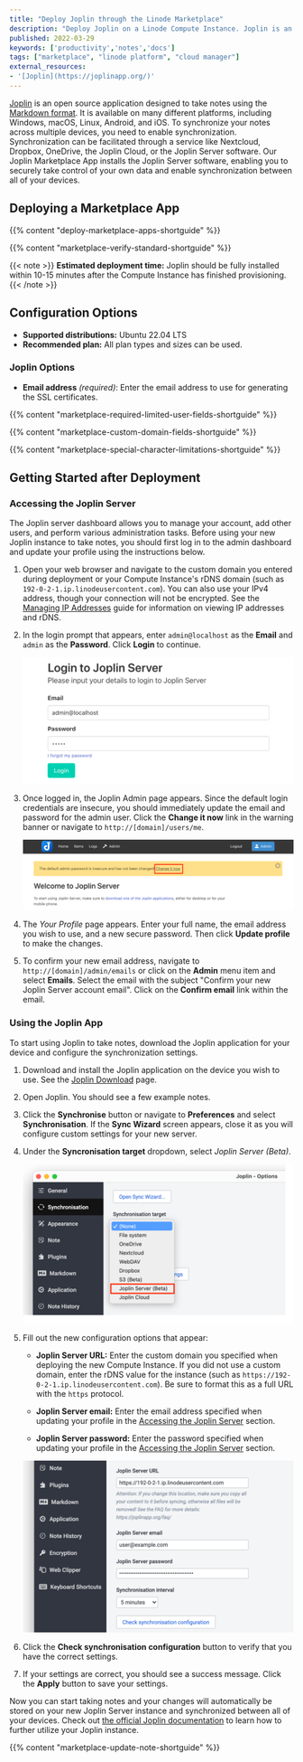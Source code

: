 ```yaml
---
title: "Deploy Joplin through the Linode Marketplace"
description: "Deploy Joplin on a Linode Compute Instance. Joplin is an open source note-taking app."
published: 2022-03-29
keywords: ['productivity','notes','docs']
tags: ["marketplace", "linode platform", "cloud manager"]
external_resources:
- '[Joplin](https://joplinapp.org/)'
---
```


[Joplin](https://joplinapp.org/) is an open source application designed to take notes using the [Markdown format](https://joplinapp.org/markdown/). It is available on many different platforms, including Windows, macOS, Linux, Android, and iOS. To synchronize your notes across multiple devices, you need to enable synchronization. Synchronization can be facilitated through a service like Nextcloud, Dropbox, OneDrive, the Joplin Cloud, or the Joplin Server software. Our Joplin Marketplace App installs the Joplin Server software, enabling you to securely take control of your own data and enable synchronization between all of your devices.

## Deploying a Marketplace App

{{% content "deploy-marketplace-apps-shortguide" %}}

{{% content "marketplace-verify-standard-shortguide" %}}

{{< note >}}
**Estimated deployment time:** Joplin should be fully installed within 10-15 minutes after the Compute Instance has finished provisioning.
{{< /note >}}

## Configuration Options

- **Supported distributions:** Ubuntu 22.04 LTS
- **Recommended plan:** All plan types and sizes can be used.

### Joplin Options

- **Email address** *(required)*: Enter the email address to use for generating the SSL certificates.

{{% content "marketplace-required-limited-user-fields-shortguide" %}}

{{% content "marketplace-custom-domain-fields-shortguide" %}}

{{% content "marketplace-special-character-limitations-shortguide" %}}

## Getting Started after Deployment

### Accessing the Joplin Server

The Joplin server dashboard allows you to manage your account, add other users, and perform various administration tasks. Before using your new Joplin instance to take notes, you should first log in to the admin dashboard and update your profile using the instructions below.

1. Open your web browser and navigate to the custom domain you entered during deployment or your Compute Instance's rDNS domain (such as `192-0-2-1.ip.linodeusercontent.com`). You can also use your IPv4 address, though your connection will not be encrypted. See the [Managing IP Addresses](/docs/products/compute/compute-instances/guides/manage-ip-addresses/) guide for information on viewing IP addresses and rDNS.

1. In the login prompt that appears, enter `admin@localhost` as the **Email** and `admin` as the **Password**. Click **Login** to continue.

    ![Screenshot of the Joplin login form](joplin-login.png)

1. Once logged in, the Joplin Admin page appears. Since the default login credentials are insecure, you should immediately update the email and password for the admin user. Click the **Change it now** link in the warning banner or navigate to `http://[domain]/users/me`.

    ![Screenshot of the reset password prompt.](joplin-admin-change-password-prompt.png)

1. The *Your Profile* page appears. Enter your full name, the email address you wish to use, and a new secure password. Then click **Update profile** to make the changes.

1.  To confirm your new email address, navigate to `http://[domain]/admin/emails` or click on the **Admin** menu item and select **Emails**. Select the email with the subject "Confirm your new Joplin Server account email". Click on the **Confirm email** link within the email.

### Using the Joplin App

To start using Joplin to take notes, download the Joplin application for your device and configure the synchronization settings.

1. Download and install the Joplin application on the device you wish to use. See the [Joplin Download](https://joplinapp.org/download) page.

1. Open Joplin. You should see a few example notes.

1. Click the **Synchronise** button or navigate to **Preferences** and select **Synchronisation**. If the **Sync Wizard** screen appears, close it as you will configure custom settings for your new server.

1. Under the **Syncronisation target** dropdown, select *Joplin Server (Beta)*.

    ![Screenshot of the synchronization options](joplin-sync-target.png)

1. Fill out the new configuration options that appear:

    - **Joplin Server URL:** Enter the custom domain you specified when deploying the new Compute Instance. If you did not use a custom domain, enter the rDNS value for the instance (such as `https://192-0-2-1.ip.linodeusercontent.com`). Be sure to format this as a full URL with the `https` protocol.

    - **Joplin Server email:** Enter the email address specified when updating your profile in the [Accessing the Joplin Server](#accessing-the-joplin-server) section.

    - **Joplin Server password:** Enter the password specified when updating your profile in the [Accessing the Joplin Server](#accessing-the-joplin-server) section.

    ![Screenshot of additional synchronization settings](joplin-sync-settings.png)

1. Click the **Check synchronisation configuration** button to verify that you have the correct settings.

1. If your settings are correct, you should see a success message. Click the **Apply** button to save your settings.

Now you can start taking notes and your changes will automatically be stored on your new Joplin Server instance and synchronized between all of your devices. Check out [the official Joplin documentation](https://joplinapp.org/help/) to learn how to further utilize your Joplin instance.

{{% content "marketplace-update-note-shortguide" %}}